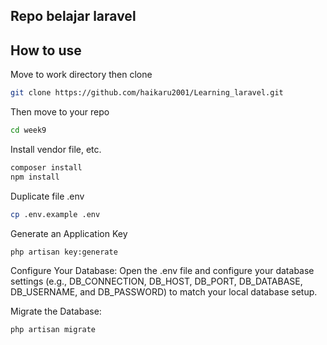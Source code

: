 ## Repo belajar laravel
## How to use
Move to work directory then clone
```bash
git clone https://github.com/haikaru2001/Learning_laravel.git
```
Then move to your repo
```bash
cd week9
```

Install vendor file, etc.
```bash
composer install
npm install
```
Duplicate file .env
```bash
cp .env.example .env
```
Generate an Application Key
```bash
php artisan key:generate
```
Configure Your Database: Open the .env file and configure your database settings (e.g., DB_CONNECTION, DB_HOST, DB_PORT, DB_DATABASE, DB_USERNAME, and DB_PASSWORD) to match your local database setup.

Migrate the Database: 
```bash
php artisan migrate
```

